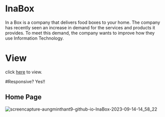 # InaBox
In a Box is a company that delivers food boxes to your home. The company has recently  seen an increase in demand for the services and products it provides. To meet this  demand, the company wants to improve how they use Information Technology.
# View
click [here](https://aungminthant9.github.io/InaBox/) to view.

#Responsive?
Yes!!

## Home Page
![screencapture-aungminthant9-github-io-InaBox-2023-09-14-14_58_22](https://github.com/aungminthant9/InaBox/assets/130463082/0f9c91b7-73fb-4483-a25d-05f29c7d3d6c)
